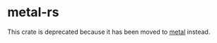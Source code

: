 # metal-rs

This crate is deprecated because it has been moved to [metal](https://crates.io/crates/metal) instead.
